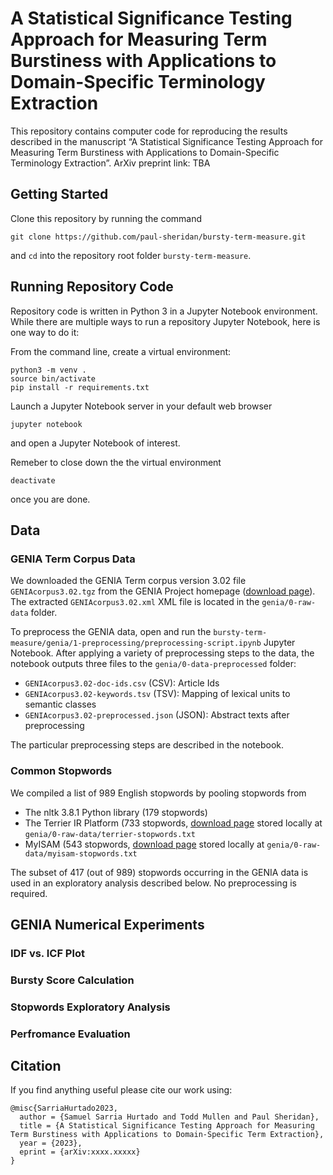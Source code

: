 # A Statistical Significance Testing Approach for Measuring Term Burstiness with Applications to Domain-Specific Terminology Extraction

This repository contains computer code for reproducing the results described in the manuscript “A Statistical Significance Testing Approach for Measuring Term Burstiness with Applications to Domain-Specific Terminology Extraction”. ArXiv preprint link: TBA

## Getting Started

Clone this repository by running the command
```
git clone https://github.com/paul-sheridan/bursty-term-measure.git
```
and `cd` into the repository root folder `bursty-term-measure`.

## Running Repository Code

Repository code is written in Python 3 in a Jupyter Notebook environment. While there are multiple ways to run a repository Jupyter Notebook, here is one way to do it:

From the command line, create a virtual environment:
```
python3 -m venv .
source bin/activate
pip install -r requirements.txt
```

Launch a Jupyter Notebook server in your default web browser
```
jupyter notebook
```
and open a Jupyter Notebook of interest.

Remeber to close down the the virtual environment
```
deactivate
```
once you are done.


## Data

### GENIA Term Corpus Data

We downloaded the GENIA Term corpus version 3.02 file `GENIAcorpus3.02.tgz` from the GENIA Project homepage ([download page](http://www.geniaproject.org/genia-corpus/term-corpus "GENIA Project Homepage")). The extracted `GENIAcorpus3.02.xml` XML file is located in the `genia/0-raw-data` folder.

To preprocess the GENIA data, open and run the `bursty-term-measure/genia/1-preprocessing/preprocessing-script.ipynb` Jupyter Notebook. After applying a variety of preprocessing steps to the data, the notebook outputs three files to the `genia/0-data-preprocessed` folder:

- `GENIAcorpus3.02-doc-ids.csv` (CSV): Article Ids
- `GENIAcorpus3.02-keywords.tsv` (TSV): Mapping of lexical units to semantic classes
- `GENIAcorpus3.02-preprocessed.json` (JSON): Abstract texts after preprocessing

The particular preprocessing steps are described in the notebook.

### Common Stopwords

We compiled a list of 989 English stopwords by pooling stopwords from

- The nltk 3.8.1 Python library (179 stopwords)
- The Terrier IR Platform (733 stopwords, [download page](https://www.kaggle.com/datasets/rowhitswami/stopwords?resource=download "Kaggle: All English Stopwords (700+)") stored locally at `genia/0-raw-data/terrier-stopwords.txt` 
- MyISAM (543 stopwords, [download page](https://dev.mysql.com/doc/refman/8.0/en/fulltext-stopwords.html "12.9.4 Full-Text Stopwords: Stopwords for MyISAM Search Indexes") stored locally at `genia/0-raw-data/myisam-stopwords.txt` 

The subset of 417 (out of 989) stopwords occurring in the GENIA data is used in an exploratory analysis described below. No preprocessing is required.

## GENIA Numerical Experiments

### IDF vs. ICF Plot

### Bursty Score Calculation

### Stopwords Exploratory Analysis

### Perfromance Evaluation

## Citation
If you find anything useful please cite our work using:
```
@misc{SarriaHurtado2023,
  author = {Samuel Sarria Hurtado and Todd Mullen and Paul Sheridan},
  title = {A Statistical Significance Testing Approach for Measuring Term Burstiness with Applications to Domain-Specific Term Extraction},
  year = {2023},
  eprint = {arXiv:xxxx.xxxxx}
}
```
